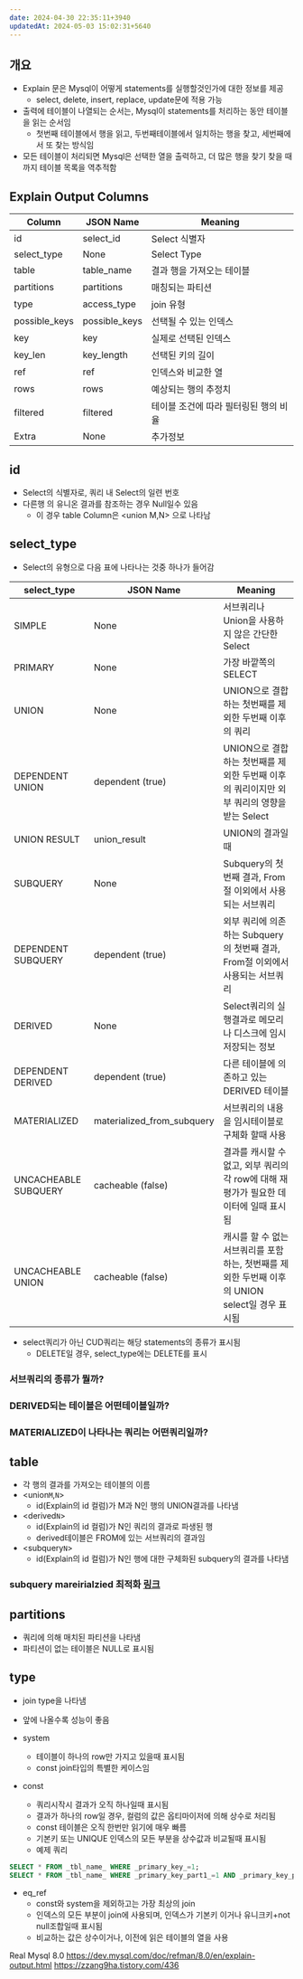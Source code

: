 ```yaml
---
date: 2024-04-30 22:35:11+3940
updatedAt: 2024-05-03 15:02:31+5640
---
```

## 개요
- Explain 문은 Mysql이 어떻게 statements를 실행할것인가에 대한 정보를 제공
	- select, delete, insert, replace, update문에 적용 가능
- 출력에 테이블이 나열되는 순서는, Mysql이 statements를 처리하는 동안 테이블을 읽는 순서임
	- 첫번째 테이블에서 행을 읽고, 두번째테이블에서 일치하는 행을 찾고, 세번째에서 또 찾는 방식임
- 모든 테이블이 처리되면 Mysql은 선택한 열을 출력하고, 더 많은 행을 찾기 찾을 때 까지 테이블 목록을 역추적함

## Explain Output Columns
| Column        | JSON Name     | Meaning               |
| ------------- | ------------- | --------------------- |
| id            | select_id     | Select 식별자            |
| select_type   | None          | Select Type           |
| table         | table_name    | 결과 행을 가져오는 테이블        |
| partitions    | partitions    | 매칭되는 파티션              |
| type          | access_type   | join 유형               |
| possible_keys | possible_keys | 선택될 수 있는 인덱스          |
| key           | key           | 실제로 선택된 인덱스           |
| key_len       | key_length    | 선택된 키의 길이             |
| ref           | ref           | 인덱스와 비교한 열            |
| rows          | rows          | 예상되는 행의 추정치           |
| filtered      | filtered      | 테이블 조건에 따라 필터링된 행의 비율 |
| Extra         | None          | 추가정보                  |
## id 
- Select의 식별자로, 쿼리 내 Select의 일련 번호
- 다른행 의 유니온 결과를 참조하는 경우 Null일수 있음
	- 이 경우 table Column은 <union M,N> 으로 나타남

## select_type
- Select의 유형으로 다음 표에 나타나는 것중 하나가 들어감

| select_type          | JSON Name                  | Meaning                                                      |
| -------------------- | -------------------------- | ------------------------------------------------------------ |
| SIMPLE               | None                       | 서브쿼리나 Union을 사용하지 않은 간단한 Select                              |
| PRIMARY              | None                       | 가장 바깥쪽의 SELECT                                               |
| UNION                | None                       | UNION으로 결합하는 첫번째를 제외한 두번째 이후의 쿼리                             |
| DEPENDENT UNION      | dependent (true)           | UNION으로 결합하는 첫번째를 제외한 두번째 이후의 쿼리이지만 외부 쿼리의 영향을 받는 Select     |
| UNION RESULT         | union_result               | UNION의 결과일때                                                  |
| SUBQUERY             | None                       | Subquery의 첫번째 결과, From절 이외에서 사용되는 서브쿼리                       |
| DEPENDENT SUBQUERY   | dependent (true)           | 외부 쿼리에 의존하는 Subquery의 첫번째 결과,<br>From절 이외에서 사용되는 서브쿼리        |
| DERIVED              | None                       | Select쿼리의 실행결과로 메모리나 디스크에 임시 저장되는 정보                         |
| DEPENDENT DERIVED    | dependent (true)           | 다른 테이블에 의존하고 있는 DERIVED 테이블                                  |
| MATERIALIZED         | materialized_from_subquery | 서브쿼리의 내용을 임시테이블로 구체화 할때 사용                                   |
| UNCACHEABLE SUBQUERY | cacheable (false)          | 결과를 캐시할 수 없고, 외부 쿼리의 각 row에 대해 재평가가 필요한 데이터에 일때 표시됨          |
| UNCACHEABLE UNION    | cacheable (false)          | 캐시를 할 수 없는 서브쿼리를 포함하는, 첫번째를 제외한 두번째 이후의 UNION select일 경우 표시됨 |
- select쿼리가 아닌 CUD쿼리는 해당 statements의 종류가 표시됨
	- DELETE일 경우, select_type에는 DELETE를 표시

### 서브쿼리의 종류가 뭘까?
### DERIVED되는 테이블은 어떤테이블일까?
### MATERIALIZED이 나타나는 쿼리는 어떤쿼리일까?
## table
- 각 행의 결과를 가져오는 테이블의 이름
- \<union`M`,`N`>
	- id(Explain의 id 컬럼)가 M과 N인 행의 UNION결과를 나타냄
- \<derived`N`>
	- id(Explain의 id 컬럼)가 N인 쿼리의 결과로 파생된  행
	- derived테이블은 FROM에 있는 서브쿼리의 결과임
- \<subquery`N`>
	- id(Explain의 id 컬럼)가 N인 행에 대한 구체화된 subquery의 결과를 나타냄

### subquery mareirialzied 최적화 [링크](https://dev.mysql.com/doc/refman/8.0/en/subquery-materialization.html)
## partitions
- 쿼리에 의해 매치된 파티션을 나타냄
- 파티션이 없는 테이블은 NULL로 표시됨

## type
- join type을 나타냄
- 앞에 나올수록 성능이 좋음
- system
	- 테이블이 하나의 row만 가지고 있을때 표시됨
	- const join타입의 특별한 케이스임

- const
	- 쿼리시작시 결과가 오직 하나일때 표시됨
	- 결과가 하나의 row일 경우, 컬럼의 값은 옵티마이저에 의해 상수로 처리됨
	- const 테이블은 오직 한번만 읽기에 매우 빠름
	- 기본키 또는 UNIQUE 인덱스의 모든 부분을 상수값과 비교될때 표시됨
	- 예제 쿼리
```sql
SELECT * FROM _tbl_name_ WHERE _primary_key_=1; 
SELECT * FROM _tbl_name_ WHERE _primary_key_part1_=1 AND _primary_key_part2_=2;
```

- eq_ref
	- const와 system을 제외하고는 가장 최상의 join
	- 인덱스의 모든 부분이 join에 사용되며, 인덱스가 기본키 이거나 유니크키+not null조합일때 표시됨
	- 비교하는 값은 상수이거나, 이전에 읽은 테이블의 열을 사용


Real Mysql 8.0
https://dev.mysql.com/doc/refman/8.0/en/explain-output.html
https://zzang9ha.tistory.com/436